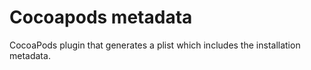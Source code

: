 # Cocoapods metadata

CocoaPods plugin that generates a plist which includes the installation metadata.

